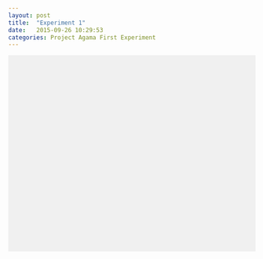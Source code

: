 ```yaml
---
layout: post
title:  "Experiment 1"
date:   2015-09-26 10:29:53
categories: Project Agama First Experiment
---
```

<div id='outgraph' style='height: 400px; width:100%; background-color: #f0f0f0;'></div>


<script>
var winInfo = Agama.getWidthHeight(document, 'outgraph');
var paper =  new Agama('outgraph', winInfo.width, winInfo.height);
var sqInfo = Agama.getSquareCoorInMiddle(winInfo, 10);
var sqTile = paper.getSquareTile(sqInfo.topX, sqInfo.topY,
                                 sqInfo.bottomX, sqInfo.bottomY);
var t = patternOne(paper, sqTile);


// Save to SVG
// var svg = paper.toSVG();
// document.getElementById('bar').innerHTML = svg;
</script>

<pre style="visibility:hidden;">
</pre>



[jekyll]:      http://jekyllrb.com
[jekyll-gh]:   https://github.com/jekyll/jekyll
[jekyll-help]: https://github.com/jekyll/jekyll-help
